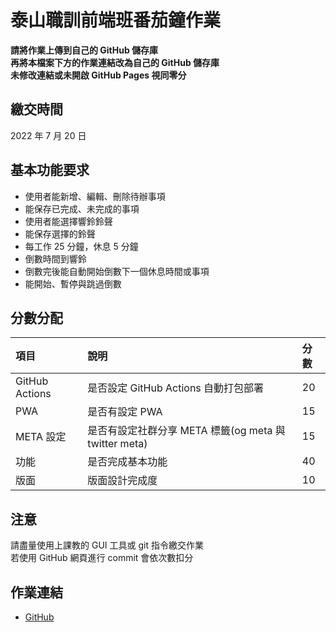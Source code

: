 # 泰山職訓前端班番茄鐘作業

**請將作業上傳到自己的 GitHub 儲存庫**  
**再將本檔案下方的作業連結改為自己的 GitHub 儲存庫**  
**未修改連結或未開啟 GitHub Pages 視同零分**

## 繳交時間
2022 年 7 月 20 日

## 基本功能要求
- 使用者能新增、編輯、刪除待辦事項
- 能保存已完成、未完成的事項
- 使用者能選擇響鈴鈴聲
- 能保存選擇的鈴聲
- 每工作 25 分鐘，休息 5 分鐘
- 倒數時間到響鈴
- 倒數完後能自動開始倒數下一個休息時間或事項
- 能開始、暫停與跳過倒數

## 分數分配
|項⽬|說明|分數|
|:---|:---|:---|
|GitHub Actions|是否設定 GitHub Actions 自動打包部署|20|
|PWA|是否有設定 PWA|15|
|META 設定|是否有設定社群分享 META 標籤(og meta 與 twitter meta)|15|
|功能|是否完成基本功能|40|
|版面|版面設計完成度|10|

## 注意
請盡量使用上課教的 GUI 工具或 git 指令繳交作業  
若使用 GitHub 網頁進行 commit 會依次數扣分

## 作業連結
- [GitHub](https://github.com/Parnell60606/pomodoro)
